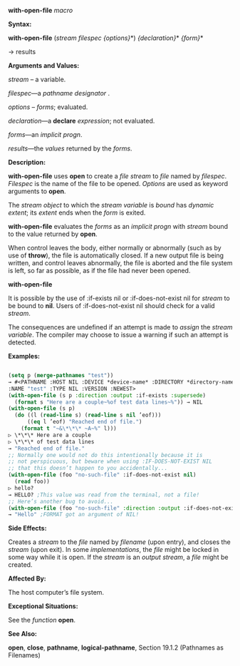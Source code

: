 **with-open-file** *macro* 



**Syntax:** 



**with-open-file** (*stream filespec \{options\}*\*) *\{declaration\}*\* *\{form\}*\* 



→ results 



**Arguments and Values:** 



*stream* – a variable. 



*filespec*—a *pathname designator* . 



*options* – *forms*; evaluated. 



*declaration*—a **declare** *expression*; not evaluated. 



*forms*—an *implicit progn*. 



*results*—the *values* returned by the *forms*. 



**Description:** 



**with-open-file** uses **open** to create a *file stream* to *file* named by *filespec*. *Filespec* is the name of the file to be opened. *Options* are used as keyword arguments to **open**. 



The *stream object* to which the *stream variable* is *bound* has *dynamic extent*; its *extent* ends when the *form* is exited. 



**with-open-file** evaluates the *forms* as an *implicit progn* with *stream* bound to the value returned by **open**. 



When control leaves the body, either normally or abnormally (such as by use of **throw**), the file is automatically closed. If a new output file is being written, and control leaves abnormally, the file is aborted and the file system is left, so far as possible, as if the file had never been opened. 







 



 



**with-open-file** 



It is possible by the use of :if-exists nil or :if-does-not-exist nil for *stream* to be bound to **nil**. Users of :if-does-not-exist nil should check for a valid *stream*. 



The consequences are undefined if an attempt is made to *assign* the *stream variable*. The compiler may choose to issue a warning if such an attempt is detected. 



**Examples:**
```lisp

(setq p (merge-pathnames "test")) 
→ #<PATHNAME :HOST NIL :DEVICE *device-name* :DIRECTORY *directory-name* 
:NAME "test" :TYPE NIL :VERSION :NEWEST> 
(with-open-file (s p :direction :output :if-exists :supersede) 
  (format s "Here are a couple~%of test data lines~%")) → NIL 
(with-open-file (s p) 
  (do ((l (read-line s) (read-line s nil ’eof))) 
      ((eq l ’eof) "Reached end of file.") 
    (format t "~&\*\*\* ~A~%" l))) 
▷ \*\*\* Here are a couple 
▷ \*\*\* of test data lines 
→ "Reached end of file." 
;; Normally one would not do this intentionally because it is 
;; not perspicuous, but beware when using :IF-DOES-NOT-EXIST NIL 
;; that this doesn’t happen to you accidentally... 
(with-open-file (foo "no-such-file" :if-does-not-exist nil) 
  (read foo)) 
▷ hello? 
→ HELLO? ;This value was read from the terminal, not a file! 
;; Here’s another bug to avoid... 
(with-open-file (foo "no-such-file" :direction :output :if-does-not-exist nil) (format foo "Hello")) 
→ "Hello" ;FORMAT got an argument of NIL! 

```
**Side Effects:** 



Creates a *stream* to the *file* named by *filename* (upon entry), and closes the *stream* (upon exit). In some *implementations*, the *file* might be locked in some way while it is open. If the *stream* is an *output stream*, a *file* might be created. 



**Affected By:** 



The host computer’s file system. 



**Exceptional Situations:** 



See the *function* **open**. 







 



 



**See Also:** 



**open**, **close**, **pathname**, **logical-pathname**, Section 19.1.2 (Pathnames as Filenames) 